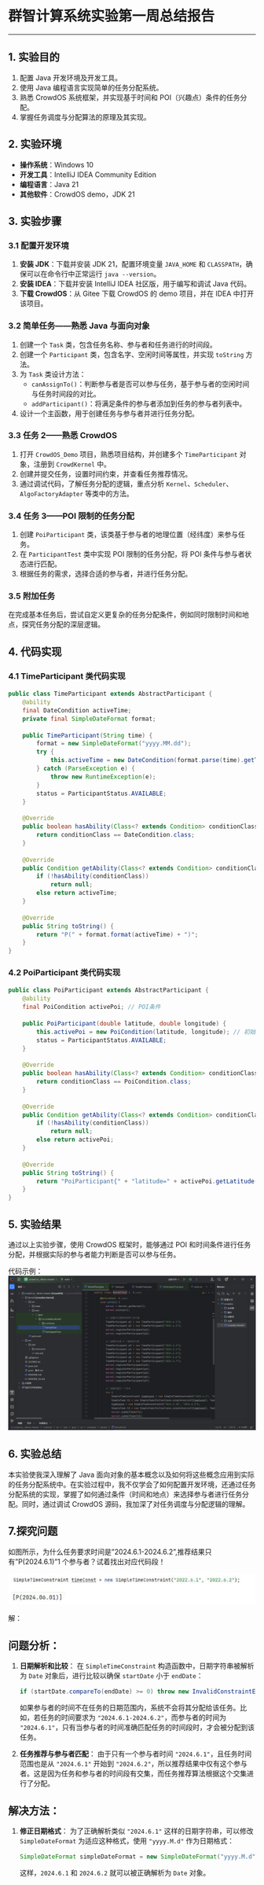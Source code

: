 # 群智计算系统实验第一周总结报告

 

---


## 1. 实验目的

1. 配置 Java 开发环境及开发工具。
2. 使用 Java 编程语言实现简单的任务分配系统。
3. 熟悉 CrowdOS 系统框架，并实现基于时间和 POI（兴趣点）条件的任务分配。
4. 掌握任务调度与分配算法的原理及其实现。

## 2. 实验环境

- **操作系统**：Windows 10
- **开发工具**：IntelliJ IDEA Community Edition
- **编程语言**：Java 21
- **其他软件**：CrowdOS demo，JDK 21

## 3. 实验步骤

### 3.1 配置开发环境

1. **安装 JDK**：下载并安装 JDK 21，配置环境变量 `JAVA_HOME` 和 `CLASSPATH`，确保可以在命令行中正常运行 `java --version`。
2. **安装 IDEA**：下载并安装 IntelliJ IDEA 社区版，用于编写和调试 Java 代码。
3. **下载 CrowdOS**：从 Gitee 下载 CrowdOS 的 demo 项目，并在 IDEA 中打开该项目。

### 3.2 简单任务——熟悉 Java 与面向对象

1. 创建一个 `Task` 类，包含任务名称、参与者和任务进行的时间段。
2. 创建一个 `Participant` 类，包含名字、空闲时间等属性，并实现 `toString` 方法。
3. 为 `Task` 类设计方法：
   - `canAssignTo()`：判断参与者是否可以参与任务，基于参与者的空闲时间与任务时间段的对比。
   - `addParticipant()`：将满足条件的参与者添加到任务的参与者列表中。
4. 设计一个主函数，用于创建任务与参与者并进行任务分配。

### 3.3 任务 2——熟悉 CrowdOS

1. 打开 `CrowdOS_Demo` 项目，熟悉项目结构，并创建多个 `TimeParticipant` 对象，注册到 `CrowdKernel` 中。
2. 创建并提交任务，设置时间约束，并查看任务推荐情况。
3. 通过调试代码，了解任务分配的逻辑，重点分析 `Kernel`、`Scheduler`、`AlgoFactoryAdapter` 等类中的方法。

### 3.4 任务 3——POI 限制的任务分配

1. 创建 `PoiParticipant` 类，该类基于参与者的地理位置（经纬度）来参与任务。
2. 在 `ParticipantTest` 类中实现 POI 限制的任务分配，将 POI 条件与参与者状态进行匹配。
3. 根据任务的需求，选择合适的参与者，并进行任务分配。

### 3.5 附加任务

在完成基本任务后，尝试自定义更复杂的任务分配条件，例如同时限制时间和地点，探究任务分配的深层逻辑。

## 4. 代码实现

### 4.1 TimeParticipant 类代码实现

```java
public class TimeParticipant extends AbstractParticipant {
    @ability
    final DateCondition activeTime;
    private final SimpleDateFormat format;

    public TimeParticipant(String time) {
        format = new SimpleDateFormat("yyyy.MM.dd");
        try {
            this.activeTime = new DateCondition(format.parse(time).getTime());
        } catch (ParseException e) {
            throw new RuntimeException(e);
        }
        status = ParticipantStatus.AVAILABLE;
    }

    @Override
    public boolean hasAbility(Class<? extends Condition> conditionClass) {
        return conditionClass == DateCondition.class;
    }

    @Override
    public Condition getAbility(Class<? extends Condition> conditionClass) {
        if (!hasAbility(conditionClass))
            return null;
        else return activeTime;
    }

    @Override
    public String toString() {
        return "P(" + format.format(activeTime) + ")";
    }
}
```

### 4.2 PoiParticipant 类代码实现

```java
public class PoiParticipant extends AbstractParticipant {
    @ability
    final PoiCondition activePoi; // POI条件

    public PoiParticipant(double latitude, double longitude) {
        this.activePoi = new PoiCondition(latitude, longitude); // 初始化 POI 条件
        status = ParticipantStatus.AVAILABLE;
    }

    @Override
    public boolean hasAbility(Class<? extends Condition> conditionClass) {
        return conditionClass == PoiCondition.class;
    }

    @Override
    public Condition getAbility(Class<? extends Condition> conditionClass) {
        if (!hasAbility(conditionClass)) 
            return null;
        else return activePoi; 
    }

    @Override
    public String toString() {
        return "PoiParticipant{" + "latitude=" + activePoi.getLatitude() + ", longitude=" + activePoi.getLongitude() + "}";
    }
}
```

## 5. 实验结果

通过以上实验步骤，使用 CrowdOS 框架时，能够通过 POI 和时间条件进行任务分配，并根据实际的参与者能力判断是否可以参与任务。

代码示例：
![](./src/002.png)



## 6. 实验总结

本实验使我深入理解了 Java 面向对象的基本概念以及如何将这些概念应用到实际的任务分配系统中。在实验过程中，我不仅学会了如何配置开发环境，还通过任务分配系统的实现，掌握了如何通过条件（时间和地点）来选择参与者进行任务分配。同时，通过调试 CrowdOS 源码，我加深了对任务调度与分配逻辑的理解。


## 7.探究问题

如图所示，为什么任务要求时间是”2024.6.1-2024.6.2”,推荐结果只有”P(2024.6.1)”1 个参与者？试着找出对应代码段！

![001](./src/001.png)

解：
 
## 问题分析：
 

1. **日期解析和比较**：
   在 `SimpleTimeConstraint` 构造函数中，日期字符串被解析为 `Date` 对象后，进行比较以确保 `startDate` 小于 `endDate`：

   ```java
   if (startDate.compareTo(endDate) >= 0) throw new InvalidConstraintException();
   ```

   如果参与者的时间不在任务的日期范围内，系统不会将其分配给该任务。比如，若任务的时间要求为 `"2024.6.1-2024.6.2"`，而参与者的时间为 `"2024.6.1"`，只有当参与者的时间准确匹配任务的时间段时，才会被分配到该任务。

3. **任务推荐与参与者匹配**：
   由于只有一个参与者时间 `"2024.6.1"`，且任务时间范围也是从 `"2024.6.1"` 开始到 `"2024.6.2"`，所以推荐结果中仅有这个参与者。这是因为任务和参与者的时间段有交集，而任务推荐算法根据这个交集进行了分配。

## 解决方法：
1. **修正日期格式**：
   为了正确解析类似 `"2024.6.1"` 这样的日期字符串，可以修改 `SimpleDateFormat` 为适应这种格式，使用 `"yyyy.M.d"` 作为日期格式：

   ```java
   SimpleDateFormat simpleDateFormat = new SimpleDateFormat("yyyy.M.d");
   ```

   这样，`2024.6.1` 和 `2024.6.2` 就可以被正确解析为 `Date` 对象。